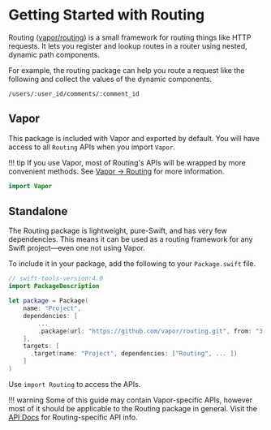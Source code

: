 # Getting Started with Routing

Routing ([vapor/routing](https://github.com/vapor/routing)) is a small framework for routing things like HTTP requests. It lets you register and lookup routes in a router using nested, dynamic path components.

For example, the routing package can help you route a request like the following and collect the values of the dynamic components.

```
/users/:user_id/comments/:comment_id
```

## Vapor

This package is included with Vapor and exported by default. You will have access to all `Routing` APIs when you import `Vapor`.

!!! tip
    If you use Vapor, most of Routing's APIs will be wrapped by more convenient methods. See [Vapor &rarr; Routing](../vapor/routing.md) for more information.

```swift
import Vapor
```

## Standalone

The Routing package is lightweight, pure-Swift, and has very few dependencies. This means it can be used as a routing framework for any Swift project&mdash;even one not using Vapor.

To include it in your package, add the following to your `Package.swift` file.

```swift
// swift-tools-version:4.0
import PackageDescription

let package = Package(
    name: "Project",
    dependencies: [
        ...
        .package(url: "https://github.com/vapor/routing.git", from: "3.0.0"),
    ],
    targets: [
      .target(name: "Project", dependencies: ["Routing", ... ])
    ]
)
```

Use `import Routing` to access the APIs.

!!! warning
	Some of this guide may contain Vapor-specific APIs, however most of it should be applicable to the Routing package in general.
	Visit the [API Docs](https://api.vapor.codes/routing/latest/Routing/index.html) for Routing-specific API info.

